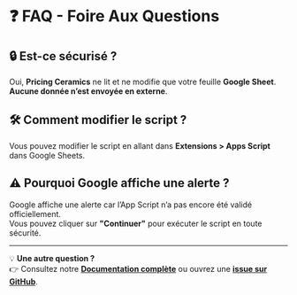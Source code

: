 # ❓ FAQ - Foire Aux Questions

## 🔒 Est-ce sécurisé ?
Oui, **Pricing Ceramics** ne lit et ne modifie que votre feuille **Google Sheet**. **Aucune donnée n’est envoyée en externe**.

## 🛠️ Comment modifier le script ?
Vous pouvez modifier le script en allant dans **Extensions > Apps Script** dans Google Sheets.

## ⚠️ Pourquoi Google affiche une alerte ?
Google affiche une alerte car l’App Script n’a pas encore été validé officiellement.  
Vous pouvez cliquer sur **"Continuer"** pour exécuter le script en toute sécurité.

---

💡 **Une autre question ?**  
👉 Consultez notre **[Documentation complète](index-pricing-ceramics.md)** ou ouvrez une **[issue sur GitHub](https://github.com/vabott/artisan-business/issues)**.
